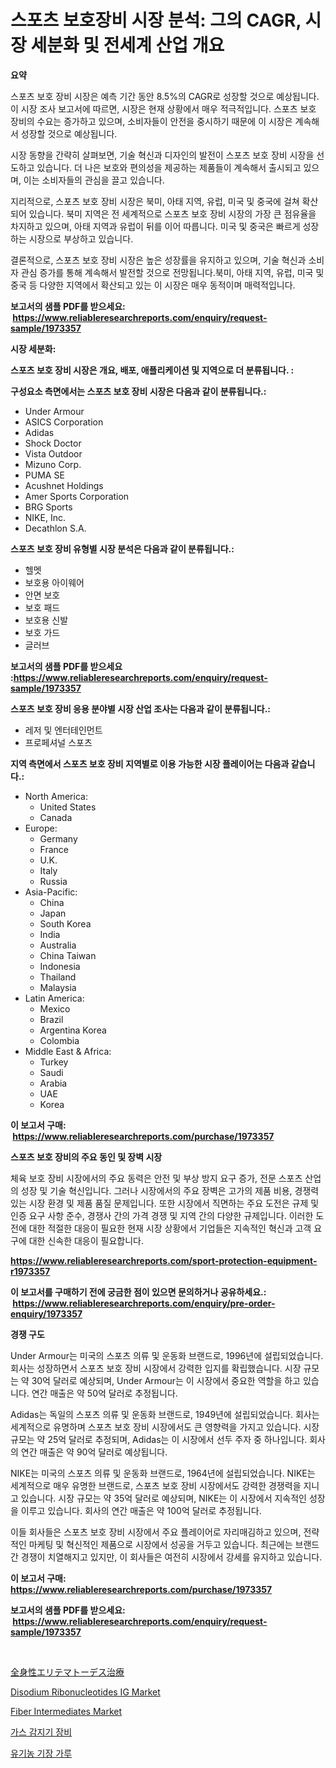 <p><h1>스포츠 보호장비 시장 분석: 그의 CAGR, 시장 세분화 및 전세계 산업 개요</h1></p><p><strong>요약</strong></p>
<p><p>스포츠 보호 장비 시장은 예측 기간 동안 8.5%의 CAGR로 성장할 것으로 예상됩니다. 이 시장 조사 보고서에 따르면, 시장은 현재 상황에서 매우 적극적입니다. 스포츠 보호 장비의 수요는 증가하고 있으며, 소비자들이 안전을 중시하기 때문에 이 시장은 계속해서 성장할 것으로 예상됩니다.</p><p>시장 동향을 간략히 살펴보면, 기술 혁신과 디자인의 발전이 스포츠 보호 장비 시장을 선도하고 있습니다. 더 나은 보호와 편의성을 제공하는 제품들이 계속해서 출시되고 있으며, 이는 소비자들의 관심을 끌고 있습니다.</p><p>지리적으로, 스포츠 보호 장비 시장은 북미, 아태 지역, 유럽, 미국 및 중국에 걸쳐 확산되어 있습니다. 북미 지역은 전 세계적으로 스포츠 보호 장비 시장의 가장 큰 점유율을 차지하고 있으며, 아태 지역과 유럽이 뒤를 이어 따릅니다. 미국 및 중국은 빠르게 성장하는 시장으로 부상하고 있습니다.</p><p>결론적으로, 스포츠 보호 장비 시장은 높은 성장률을 유지하고 있으며, 기술 혁신과 소비자 관심 증가를 통해 계속해서 발전할 것으로 전망됩니다.북미, 아태 지역, 유럽, 미국 및 중국 등 다양한 지역에서 확산되고 있는 이 시장은 매우 동적이며 매력적입니다.</p></p>
<p><strong>보고서의 샘플 PDF를 받으세요: &nbsp;<a href="https://www.reliableresearchreports.com/enquiry/request-sample/1973357">https://www.reliableresearchreports.com/enquiry/request-sample/1973357</a></strong></p>
<p><strong>시장 세분화:</strong></p>
<p><strong> 스포츠 보호 장비 시장은 개요, 배포, 애플리케이션 및 지역으로 더 분류됩니다. :</strong></p>
<p><strong>구성요소 측면에서는 스포츠 보호 장비 시장은 다음과 같이 분류됩니다.:</strong></p>
<p><ul><li>Under Armour</li><li>ASICS Corporation</li><li>Adidas</li><li>Shock Doctor</li><li>Vista Outdoor</li><li>Mizuno Corp.</li><li>PUMA SE</li><li>Acushnet Holdings</li><li>Amer Sports Corporation</li><li>BRG Sports</li><li>NIKE, Inc.</li><li>Decathlon S.A.</li></ul></p>
<p><strong> 스포츠 보호 장비 유형별 시장 분석은 다음과 같이 분류됩니다.:</strong></p>
<p><ul><li>헬멧</li><li>보호용 아이웨어</li><li>안면 보호</li><li>보호 패드</li><li>보호용 신발</li><li>보호 가드</li><li>글러브</li></ul></p>
<p><strong>보고서의 샘플 PDF를 받으세요 :<a href="https://www.reliableresearchreports.com/enquiry/request-sample/1973357">https://www.reliableresearchreports.com/enquiry/request-sample/1973357</a></strong></p>
<p><strong> 스포츠 보호 장비 응용 분야별 시장 산업 조사는 다음과 같이 분류됩니다.:</strong></p>
<p><ul><li>레저 및 엔터테인먼트</li><li>프로페셔널 스포츠</li></ul></p>
<p><strong>지역 측면에서 스포츠 보호 장비 지역별로 이용 가능한 시장 플레이어는 다음과 같습니다.:</strong></p>
<p><ul>
    <li>
        North America:
        <ul>
            <li>United States</li>
            <li>Canada</li>
        </ul>
    </li>
    <li>
        Europe:
        <ul>
            <li>Germany</li>
            <li>France</li>
            <li>U.K.</li>
            <li>Italy</li>
            <li>Russia</li>
        </ul>
    </li>
    <li>
        Asia-Pacific:
        <ul>
            <li>China</li>
            <li>Japan</li>
            <li>South Korea</li>
            <li>India</li>
            <li>Australia</li>
            <li>China Taiwan</li>
            <li>Indonesia</li>
            <li>Thailand</li>
            <li>Malaysia</li>
        </ul>
    </li>
    <li>
        Latin America:
        <ul>
            <li>Mexico</li>
            <li>Brazil</li>
            <li>Argentina Korea</li>
            <li>Colombia</li>
        </ul>
    </li>
    <li>
        Middle East & Africa:
        <ul>
            <li>Turkey</li>
            <li>Saudi</li>
            <li>Arabia</li>
            <li>UAE</li>
            <li>Korea</li>
        </ul>
    </li>
    </ul></p>
<p><strong>이 보고서 구매: &nbsp;<a href="https://www.reliableresearchreports.com/purchase/1973357">https://www.reliableresearchreports.com/purchase/1973357</a></strong></p>
<p><strong>스포츠 보호 장비의 주요 동인 및 장벽 시장</strong></p>
<p><p>체육 보호 장비 시장에서의 주요 동력은 안전 및 부상 방지 요구 증가, 전문 스포츠 산업의 성장 및 기술 혁신입니다. 그러나 시장에서의 주요 장벽은 고가의 제품 비용, 경쟁력 있는 시장 환경 및 제품 품질 문제입니다. 또한 시장에서 직면하는 주요 도전은 규제 및 인증 요구 사항 준수, 경쟁사 간의 가격 경쟁 및 지역 간의 다양한 규제입니다. 이러한 도전에 대한 적절한 대응이 필요한 현재 시장 상황에서 기업들은 지속적인 혁신과 고객 요구에 대한 신속한 대응이 필요합니다.</p></p>
<p><strong><a href="https://www.reliableresearchreports.com/sport-protection-equipment-r1973357">https://www.reliableresearchreports.com/sport-protection-equipment-r1973357</a></strong></p>
<p><strong>이 보고서를 구매하기 전에 궁금한 점이 있으면 문의하거나 공유하세요.: &nbsp;<a href="https://www.reliableresearchreports.com/enquiry/pre-order-enquiry/1973357">https://www.reliableresearchreports.com/enquiry/pre-order-enquiry/1973357</a></strong></p>
<p><strong>경쟁 구도</strong></p>
<p><p>Under Armour는 미국의 스포츠 의류 및 운동화 브랜드로, 1996년에 설립되었습니다. 회사는 성장하면서 스포츠 보호 장비 시장에서 강력한 입지를 확립했습니다. 시장 규모는 약 30억 달러로 예상되며, Under Armour는 이 시장에서 중요한 역할을 하고 있습니다. 연간 매출은 약 50억 달러로 추정됩니다.</p><p>Adidas는 독일의 스포츠 의류 및 운동화 브랜드로, 1949년에 설립되었습니다. 회사는 세계적으로 유명하며 스포츠 보호 장비 시장에서도 큰 영향력을 가지고 있습니다. 시장 규모는 약 25억 달러로 추정되며, Adidas는 이 시장에서 선두 주자 중 하나입니다. 회사의 연간 매출은 약 90억 달러로 예상됩니다.</p><p>NIKE는 미국의 스포츠 의류 및 운동화 브랜드로, 1964년에 설립되었습니다. NIKE는 세계적으로 매우 유명한 브랜드로, 스포츠 보호 장비 시장에서도 강력한 경쟁력을 지니고 있습니다. 시장 규모는 약 35억 달러로 예상되며, NIKE는 이 시장에서 지속적인 성장을 이루고 있습니다. 회사의 연간 매출은 약 100억 달러로 추정됩니다. </p><p>이들 회사들은 스포츠 보호 장비 시장에서 주요 플레이어로 자리매김하고 있으며, 전략적인 마케팅 및 혁신적인 제품으로 시장에서 성공을 거두고 있습니다.  최근에는 브랜드 간 경쟁이 치열해지고 있지만, 이 회사들은 여전히 시장에서 강세를 유지하고 있습니다.</p></p>
<p><strong>이 보고서 구매: &nbsp; <a href="https://www.reliableresearchreports.com/purchase/1973357">https://www.reliableresearchreports.com/purchase/1973357</a></strong></p>
<p><strong>보고서의 샘플 PDF를 받으세요: &nbsp;<a href="https://www.reliableresearchreports.com/enquiry/request-sample/1973357">https://www.reliableresearchreports.com/enquiry/request-sample/1973357</a></strong><strong></strong></p>
<p>&nbsp;</p>
<p><p><a href="https://medium.com/@brendancole1992/%E5%85%A8%E8%BA%AB%E6%80%A7%E3%82%A8%E3%83%AA%E3%83%86%E3%83%9E%E3%83%88%E3%83%BC%E3%83%87%E3%82%B9%E6%B2%BB%E7%99%82%E5%B8%82%E5%A0%B4-2031%E5%B9%B4%E3%81%BE%E3%81%A7%E3%81%AE%E6%88%90%E5%8A%9F%E3%81%99%E3%82%8B%E3%83%93%E3%82%B8%E3%83%8D%E3%82%B9%E6%88%A6%E7%95%A5%E3%81%AE%E9%8D%B5%E3%82%92%E4%BA%88%E6%B8%AC-772b5b03d67d">全身性エリテマトーデス治療</a></p><p><a href="https://adventurous-uranium-ef9.notion.site/Disodium-Ribonucleotides-IG-Market-Insights-into-Market-CAGR-Market-Trends-and-Growth-Strategies-72755d8e08a24b98a5ac26af5985d3d2">Disodium Ribonucleotides IG Market</a></p><p><a href="https://issuu.com/reportprime-2/docs/fiber-intermediates-market-size-2030.pptx">Fiber Intermediates Market</a></p><p><a href="https://medium.com/@bruiser75687/%EA%B0%80%EC%8A%A4-%EA%B0%90%EC%A7%80%EA%B8%B0-%EC%9E%A5%EB%B9%84-%EC%8B%9C%EC%9E%A5-%EC%A0%84%EB%A7%9D-%EC%82%B0%EC%97%85-%EA%B0%9C%EC%9A%94-%EB%B0%8F-%EC%98%88%EC%B8%A1-2024%EB%85%84%EB%B6%80%ED%84%B0-2031%EB%85%84-1eefdee1a157">가스 감지기 장비</a></p><p><a href="https://github.com/AlbertotDouglas44367/Market-Research-Report-List-1/blob/main/841366939315.md">유기농 기장 가루</a></p></p>